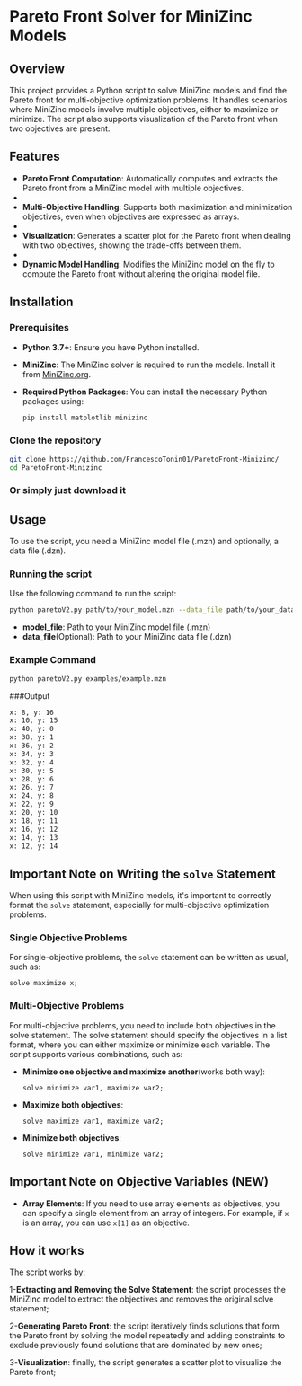 # Pareto Front Solver for MiniZinc Models

## Overview

This project provides a Python script to solve MiniZinc models and find the Pareto front for multi-objective optimization problems. It handles scenarios where MiniZinc models involve multiple objectives, either to maximize or minimize. The script also supports visualization of the Pareto front when two objectives are present.

## Features

- **Pareto Front Computation**: Automatically computes and extracts the Pareto front from a MiniZinc model with multiple objectives.
- 
- **Multi-Objective Handling**: Supports both maximization and minimization objectives, even when objectives are expressed as arrays.
- 
- **Visualization**: Generates a scatter plot for the Pareto front when dealing with two objectives, showing the trade-offs between them.
- 
- **Dynamic Model Handling**: Modifies the MiniZinc model on the fly to compute the Pareto front without altering the original model file.

## Installation

### Prerequisites

- **Python 3.7+**: Ensure you have Python installed.
- **MiniZinc**: The MiniZinc solver is required to run the models. Install it from [MiniZinc.org](https://www.minizinc.org/).
- **Required Python Packages**: You can install the necessary Python packages using:

  ```sh
  pip install matplotlib minizinc

### Clone the repository

  ```sh
  git clone https://github.com/FrancescoTonin01/ParetoFront-Minizinc/
  cd ParetoFront-Minizinc
  ```

### Or simply just download it

## Usage

To use the script, you need a MiniZinc model file (.mzn) and optionally, a data file (.dzn).

### Running the script

Use the following command to run the script:

  ```sh
  python paretoV2.py path/to/your_model.mzn --data_file path/to/your_data.dzn
  ```

- **model_file**: Path to your MiniZinc model file (.mzn)
- **data_file**(Optional): Path to your MiniZinc data file (.dzn)

### Example Command

  ```sh
  python paretoV2.py examples/example.mzn
  ```

###Output

  ```sh
  x: 8, y: 16
  x: 10, y: 15
  x: 40, y: 0
  x: 38, y: 1
  x: 36, y: 2
  x: 34, y: 3
  x: 32, y: 4
  x: 30, y: 5
  x: 28, y: 6
  x: 26, y: 7
  x: 24, y: 8
  x: 22, y: 9
  x: 20, y: 10
  x: 18, y: 11
  x: 16, y: 12
  x: 14, y: 13
  x: 12, y: 14
```

## Important Note on Writing the `solve` Statement

When using this script with MiniZinc models, it's important to correctly format the `solve` statement, especially for multi-objective optimization problems.

### Single Objective Problems

For single-objective problems, the `solve` statement can be written as usual, such as:

  ```minizinc
  solve maximize x;
  ```

### Multi-Objective Problems

For multi-objective problems, you need to include both objectives in the solve statement. The solve statement should specify the objectives in a list format, where you can either maximize or minimize each variable. The script supports various combinations, such as:

- **Minimize one objective and maximize another**(works both way):

    ```minizinc
    solve minimize var1, maximize var2;
    ```
    
- **Maximize both objectives**:

    ```minizinc
    solve maximize var1, maximize var2;
    ```
    
- **Minimize both objectives**:

    ```minizinc
    solve minimize var1, minimize var2;
    ```

## Important Note on Objective Variables (NEW)

- **Array Elements**: If you need to use array elements as objectives, you can specify a single element from an array of integers. For example, if `x` is an array, you can use `x[1]` as an objective.

## How it works

The script works by:

1-**Extracting and Removing the Solve Statement**: the script processes the MiniZinc model to extract the objectives and removes the original solve statement;

2-**Generating Pareto Front**: the script iteratively finds solutions that form the Pareto front by solving the model repeatedly and adding constraints to exclude previously found solutions that are dominated by new ones;

3-**Visualization**: finally, the script generates a scatter plot to visualize the Pareto front;

